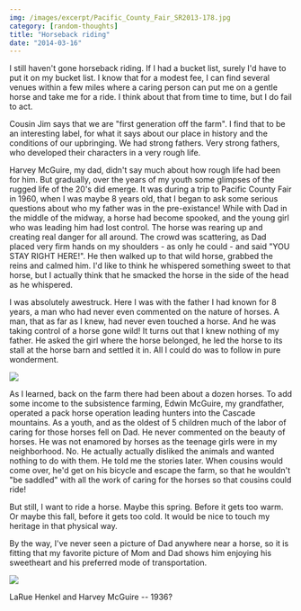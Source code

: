 ```yaml
---
img: /images/excerpt/Pacific_County_Fair_SR2013-178.jpg
category: [random-thoughts]
title: "Horseback riding"
date: "2014-03-16"
---
```


I still haven't gone horseback riding. If I had a bucket list, surely I'd have to put it on my bucket list. I know that for a modest fee, I can find several venues within a few miles where a caring person can put me on a gentle horse and take me for a ride. I think about that from time to time, but I do fail to act.

Cousin Jim says that we are "first generation off the farm". I find that to be an interesting label, for what it says about our place in history and the conditions of our upbringing. We had strong fathers. Very strong fathers, who developed their characters in a very rough life.

Harvey McGuire, my dad, didn't say much about how rough life had been for him. But gradually, over the years of my youth some glimpses of the rugged life of the 20's did emerge. It was during a trip to Pacific County Fair in 1960, when I was maybe 8 years old, that I began to ask some serious questions about who my father was in the pre-existance! While with Dad in the middle of the midway, a horse had become spooked, and the young girl who was leading him had lost control. The horse was rearing up and creating real danger for all around. The crowd was scattering, as Dad placed very firm hands on my shoulders - as only he could - and said "YOU STAY RIGHT HERE!". He then walked up to that wild horse, grabbed the reins and calmed him. I'd like to think he whispered something sweet to that horse, but I actually think that he smacked the horse in the side of the head as he whispered.

I was absolutely awestruck. Here I was with the father I had known for 8 years, a man who had never even commented on the nature of horses. A man, that as far as I knew, had never even touched a horse. And he was taking control of a horse gone wild! It turns out that I knew nothing of my father. He asked the girl where the horse belonged, he led the horse to its stall at the horse barn and settled it in. All I could do was to follow in pure wonderment.

![](/images/Pacific_County_Fair_SR2013-178.jpg)

As I learned, back on the farm there had been about a dozen horses. To add some income to the subsistence farming, Edwin McGuire, my grandfather, operated a pack horse operation leading hunters into the Cascade mountains. As a youth, and as the oldest of 5 children much of the labor of caring for those horses fell on Dad. He never commented on the beauty of horses. He was not enamored by horses as the teenage girls were in my neighborhood. No. He actually actually disliked the animals and wanted nothing to do with them. He told me the stories later. When cousins would come over, he'd get on his bicycle and escape the farm, so that he wouldn't "be saddled" with all the work of caring for the horses so that cousins could ride!

But still, I want to ride a horse. Maybe this spring. Before it gets too warm. Or maybe this fall, before it gets too cold. It would be nice to touch my heritage in that physical way.

By the way, I've never seen a picture of Dad anywhere near a horse, so it is fitting that my favorite picture of Mom and Dad shows him enjoying his sweetheart and his preferred mode of transportation.

![](/images/P0000001.jpg)

LaRue Henkel and Harvey McGuire -- 1936?
